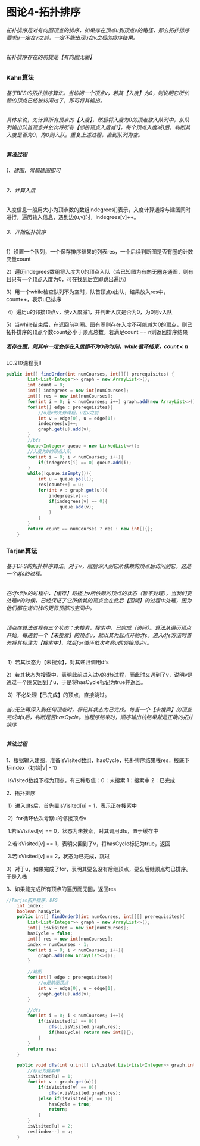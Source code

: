 # 图论4-拓扑排序

###### 拓扑排序是对有向图顶点的排序，如果存在顶点u到顶点v的路径，那么拓扑排序要求u一定在v之前，一定不能出现u在v之后的排序结果。

###### 拓扑排序存在的前提是【有向图无圈】



### Kahn算法

###### 基于BFS的拓扑排序算法。当访问一个顶点v，若其【入度】为0，则说明它所依赖的顶点已经被访问过了，即可将其输出。

###### 具体来说，先计算所有顶点的【入度】，然后将入度为0的顶点放入队列中，从队列输出队首顶点并依次将所有【邻接顶点入度减1】，每个顶点入度减1后，判断其入度是否为0，为0则入队。重复上述过程，直到队列为空。



##### 算法过程

###### 1、建图，常规建图即可

###### 2、计算入度

入度信息一般用大小为顶点数的数组indegrees[]表示，入度计算通常与建图同时进行，遍历输入信息，遇到边(u,v)时，indegrees[v]++。

###### 3、开始拓扑排序

​		1）设置一个队列，一个保存排序结果的列表res，一个后续判断图是否有圈的计数变量count

​		2）遍历indegrees数组将入度为0的顶点入队（若已知图为有向无圈连通图，则有且只有一个顶点入度为0，可在找到后立即跳出遍历）

​		3）用一个while检查队列不为空时，队首顶点u出队，结果放入res中，count++，表示u已排序

​		4）遍历u的邻接顶点v，使v入度减1，并判断入度是否为0，为0则v入队

​		5）当while结束后，在返回前判圈。图有圈则存在入度不可能减为0的顶点，则已拓扑排序的顶点个数count必小于顶点总数。若满足count == n则返回排序结果

##### 		若存在圈，则其中一定会存在入度都不为0的时刻，while循环结束，count <  n



LC.210课程表Ⅱ

```java
public int[] findOrder(int numCourses, int[][] prerequisites) {
        List<List<Integer>> graph = new ArrayList<>();
        int count = 0;
        int[] indegrees = new int[numCourses];
        int[] res = new int[numCourses];
        for(int i = 0; i < numCourses; i++) graph.add(new ArrayList<>());
        for(int[] edge : prerequisites){
            //u是v的先修课程，u在v之前
            int v = edge[0], u = edge[1];
            indegrees[v]++;
            graph.get(u).add(v);
        }
        //bfs
        Queue<Integer> queue = new LinkedList<>();
        //入度为0的顶点入队
        for(int i = 0; i < numCourses; i++){
            if(indegrees[i] == 0) queue.add(i);
        }
        while(!queue.isEmpty()){
            int u = queue.poll();
            res[count++] = u;
            for(int v : graph.get(u)){
                indegrees[v]--;
                if(indegrees[v] == 0){
                    queue.add(v);
                }
            }
        }
        return count == numCourses ? res : new int[]{};
    }
```





### Tarjan算法

###### 基于DFS的拓扑排序算法。对于v，层层深入到它所依赖的顶点后访问到它，这是一个dfs的过程。

###### 在dfs到v的过程中，【缓存】路径上v所依赖的顶点的状态（暂不处理），当我们要处理v的时候，已经保证了它所依赖的顶点会在此后【回溯】的过程中处理，因为他们都在递归栈的更靠顶部的空间中。

###### 顶点在算法过程有三个状态：未搜索，搜索中，已完成（访问）。算法从遍历顶点开始，每遇到一个【未搜索】的顶点u，就以其为起点开始dfs。进入dfs方法时首先将其标注为【搜索中】，然后for循环依次考察u的邻接顶点v。

​	1）若其状态为【未搜索】，对其递归调用dfs

​	2）若其状态为搜索中，表明此前进入过v的dfs过程，而此时又遇到了v，说明v是通过一个圈又回到了u，于是将hasCycle标记为true并返回。

​	3）不必处理【已完成】的顶点，直接跳过。

###### 当u无法再深入到任何顶点时，标记其状态为已完成。每当一个【未搜索】的顶点完成dfs后，判断是否hasCycle。当程序结束时，顺序输出栈结果就是正确的拓扑排序



##### 算法过程

1、根据输入建图，准备isVisited数组，hasCycle，拓扑排序结果栈res，栈底下标index（初始|V| - 1）

​	isVisited数组下标为顶点，有三种取值：0：未搜索 1：搜索中  2：已完成

2、拓扑排序

​	1）进入dfs后，首先置isVisited[u] = 1，表示正在搜索中

​	2）for循环依次考察u的邻接顶点v

​		1.若isVisited[v] == 0，状态为未搜索，对其调用dfs，置于缓存中

​		2.若isVisited[v] == 1，表明又回到了v，将hasCycle标记为true，返回

​		3.若isVisited[v] == 2，状态为已完成，跳过

​	3）对于u，如果完成了for，表明其要么没有后继顶点，要么后继顶点均已排序。于是入栈

3、如果能完成所有顶点的遍历而无圈，返回res

```java
//Tarjan拓扑排序，DFS
    int index;
    boolean hasCycle;
    public int[] findOrder3(int numCourses, int[][] prerequisites){
        List<List<Integer>> graph = new ArrayList<>();
        int[] isVisited = new int[numCourses];
        hasCycle = false;
        int[] res = new int[numCourses];
        index = numCourses - 1;
        for(int i = 0; i < numCourses; i++){
            graph.add(new ArrayList<>());
        }

        //建图
        for(int[] edge : prerequisites){
            //u是前驱顶点
            int v = edge[0], u = edge[1];
            graph.get(u).add(v);
        }

        //dfs
        for(int i = 0; i < numCourses; i++){
            if(isVisited[i] == 0){
                dfs(i,isVisited,graph,res);
                if(hasCycle) return new int[]{};
            }
        }
        return res;
    }

    public void dfs(int u,int[] isVisited,List<List<Integer>> graph,int[] res){
        //标记为搜索中
        isVisited[u] = 1;
        for(int v : graph.get(u)){
            if(isVisited[v] == 0){
                dfs(v,isVisited,graph,res);
            }else if(isVisited[v] == 1){
                hasCycle = true;
                return;
            }
        }
        isVisited[u] = 2;
        res[index--] = u;
    }
```


